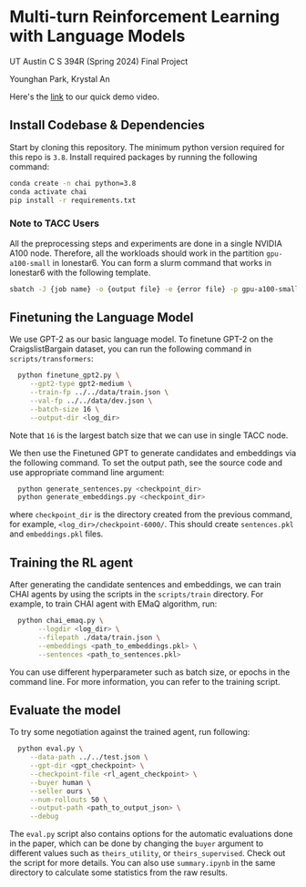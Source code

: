 # Multi-turn Reinforcement Learning with Language Models

UT Austin C S 394R (Spring 2024) Final Project

Younghan Park, Krystal An

Here's the [link](https://www.youtube.com/watch?v=xPCUbzo2v6w) to our quick demo video.

## Install Codebase & Dependencies
Start by cloning this repository. The minimum python version required for this repo is `3.8`. Install required packages by running the following command:

```bash
conda create -n chai python=3.8
conda activate chai
pip install -r requirements.txt
```

### Note to TACC Users
All the preprocessing steps and experiments are done in a single NVIDIA A100 node. Therefore, all the workloads should work in the partition `gpu-a100-small` in lonestar6. You can form a slurm command that works in lonestar6 with the following template.

```bash
sbatch -J {job name} -o {output file} -e {error file} -p gpu-a100-small -N 1 -t {estimated required time e.g., 4:00:00} --wrap "{the command you want to run with GPU}"
```

## Finetuning the Language Model
We use GPT-2 as our basic language model. To finetune GPT-2 on the CraigslistBargain dataset, you can run the following command in `scripts/transformers`:

``` bash
  python finetune_gpt2.py \
	 --gpt2-type gpt2-medium \
	 --train-fp ../../data/train.json \
	 --val-fp ../../data/dev.json \
	 --batch-size 16 \
	 --output-dir <log_dir>
```

Note that `16` is the largest batch size that we can use in single TACC node.

We then use the Finetuned GPT to generate candidates and embeddings via the following command. To set the output path, see the source code and use appropriate command line argument:

``` bash
  python generate_sentences.py <checkpoint_dir>
  python generate_embeddings.py <checkpoint_dir>
```

where `checkpoint_dir` is the directory created from the previous command, for example, `<log_dir>/checkpoint-6000/`. This should create `sentences.pkl` and `embeddings.pkl` files.

## Training the RL agent
After generating the candidate sentences and embeddings, we can train CHAI agents by using the scripts in the `scripts/train` directory. For example, to train CHAI agent with EMaQ algorithm, run:

``` bash
  python chai_emaq.py \
	   --logdir <log_dir> \
	   --filepath ./data/train.json \
	   --embeddings <path_to_embeddings.pkl> \
	   --sentences <path_to_sentences.pkl>
```

You can use different hyperparameter such as batch size, or epochs in the command line. For more information, you can refer to the training script.

## Evaluate the model
To try some negotiation against the trained agent, run following:

``` bash
  python eval.py \
	 --data-path ../../test.json \
	 --gpt-dir <gpt_checkpoint> \
	 --checkpoint-file <rl_agent_checkpoint> \
	 --buyer human \
	 --seller ours \
	 --num-rollouts 50 \
	 --output-path <path_to_output_json> \
	 --debug
```

The `eval.py` script also contains options for the automatic evaluations done in the paper, which can be done by changing the `buyer` argument to different values such as `theirs_utility`, or `theirs_supervised`. Check out the script for more details. You can also use `summary.ipynb` in the same directory to calculate some statistics from the raw results.